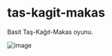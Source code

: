 # tas-kagit-makas
Basit Taş-Kağıt-Makas oyunu.


![image](https://user-images.githubusercontent.com/54606857/155722629-364774b4-555e-46e5-bbdc-1f1ffbffaa20.png)
